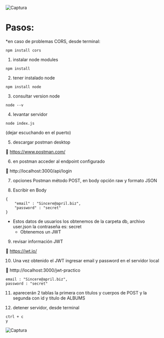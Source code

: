 ![Captura](https://user-images.githubusercontent.com/68760595/130137837-40e5a67b-b288-4ca3-a5aa-f92d6ae250d2.PNG)

# Pasos:

*en caso de problemas CORS, desde terminal: 

```
npm install cors
```

1. instalar node modules 

```
npm install
```

2. tener instalado node 

```
npm install node
```

3. consultar version node 

```
node --v
```

4. levantar servidor 

```
node index.js
```

(dejar escuchando en el puerto)

5. descargar postman desktop 

:link:  https://www.postman.com/

6. en postman acceder al endpoint configurado 

:link:  http://localhost:3000/api/login

7. opciones Postman método POST, en body opción raw y formato JSON

8. Escribir en Body 

```
{ 
	"email" : "Sincere@april.biz", 
	"password" : "secret" 
}
```
   - Estos datos de usuarios los obtenemos de la carpeta db, archivo user.json la contraseña es: secret
     - Obtenemos un JWT

9. revisar información JWT 

:link:  https://jwt.io/

10. Una vez obtenido el JWT ingresar email y password en el servidor local 

:link:  htttp://localhost:3000/jwt-practico

```
email : "Sincere@april.biz", 
password : "secret"
```

11. aparecerán 2 tablas la primera con titulos y cuerpos de POST y la segunda con id y titulo de ALBUMS

12. detener servidor, desde terminal

```
ctrl + c
y
```

![Captura](https://user-images.githubusercontent.com/68760595/130137991-195ab60f-f4ac-4f5a-a44b-5e626315284e.PNG)
